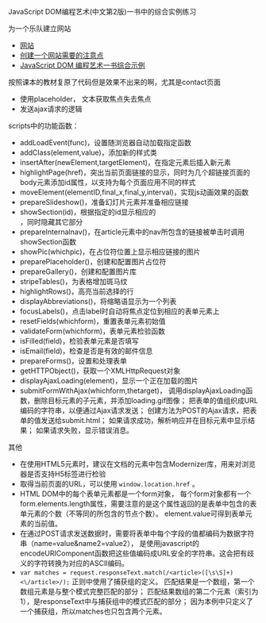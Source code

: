 JavaScript DOM编程艺术(中文第2版)一书中的综合实例练习

为一个乐队建立网站
* [网站](https://domscripting.com/domsters/index.html)
* [创建一个网站需要的注意点](https://blog.csdn.net/qq_38409944/article/details/79323660)
* [JavaScript DOM 编程艺术一书综合示例](https://blog.csdn.net/watermelonbig/article/details/78768905)

按照课本的教材复原了代码但是效果不出来的啊，尤其是contact页面
* 使用placeholder， 文本获取焦点失去焦点
* 发送ajax请求的逻辑

scripts中的功能函数：
* addLoadEvent(func)，设置随浏览器自动加载指定函数
* addClass(element,value)，添加新的样式类
* insertAfter(newElement,targetElement)，在指定元素后插入新元素
* highlightPage(href)，突出当前页面链接的显示，同时为几个超链接页面的body元素添加id属性，以支持为每个页面应用不同的样式
* moveElement(elementID,final_x,final_y,interval)，实现js动画效果的函数
* prepareSlideshow()，准备幻灯片元素并准备相应链接
* showSection(id)，根据指定的id显示相应的<section>，同时隐藏其它部分
* prepareInternalnav()，在article元素中的nav所包含的链接被单击时调用showSection函数
* showPic(whichpic)，在占位符位置上显示相应链接的图片
* preparePlaceholder()，创建和配置图片占位符
* prepareGallery()，创建和配置图片库
* stripeTables()，为表格增加斑马纹
* highlightRows()，高亮当前选择的行
* displayAbbreviations()，将缩略语显示为一个列表
* focusLabels()，点击label时自动将焦点定位到相应的表单元素上
* resetFields(whichform)，重置表单元素初始值
* validateForm(whichform)，表单元素检验函数
* isFilled(field)，检验表单元素是否填写
* isEmail(field)，检查是否是有效的邮件信息
* prepareForms()，设置和处理表单
* getHTTPObject()，获取一个XMLHttpRequest对象
* displayAjaxLoading(element)，显示一个正在加载的图片
* submitFormWithAjax(whichform,thetarget)，
  调用displayAjaxLoading函数，删除目标元素的子元素，并添加loading.gif图像；
  把表单的值组织成URL编码的字符串，以便通过Ajax请求发送；
  创建方法为POST的Ajax请求，把表单的值发送给submit.html； 
  如果请求成功，解析响应并在目标元素中显示结果； 
  如果请求失败，显示错误消息。
  
  
其他
* 在使用HTML5元素时，建议在文档的<head>元素中包含Modernizer库，用来对浏览器是否支持H5标签进行检验
* 取得当前页面的URL，可以使用 `window.location.href` 。
* HTML DOM中的每个表单元素都是一个form对象，
每个form对象都有一个form.elements.length属性，需要注意的是这个属性返回的是表单中包含的表单元素的个数（不等同的所包含的节点个数）。
element.value可得到表单元素的当前值。
* 在通过POST请求发送数据时，需要将表单中每个字段的值都编码为数据字符串（name=value&name2=value2），
是使用javascript的encodeURIComponent函数把这些值编码成URL安全的字符串。这会把有歧义的字符转换为对应的ASCII编码。
* `var matches = request.responseText.match(/<article>([\s\S]+)<\/article>/);`  正则中使用了捕获组的定义。
匹配结果是一个数组，第一个数组元素是与整个模式完整匹配的部分；
匹配结果数组的第二个元素（索引为1），是responseText中与捕获组中的模式匹配的部分； 
因为本例中只定义了一个捕获组，所以matches也只包含两个元素。